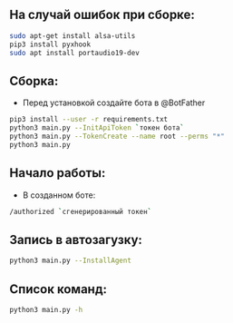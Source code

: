 ## На случай ошибок при сборке:
``` bash
sudo apt-get install alsa-utils
pip3 install pyxhook
sudo apt install portaudio19-dev
```

## Сборка:
* Перед установкой создайте бота в @BotFather
``` bash
pip3 install --user -r requirements.txt
python3 main.py --InitApiToken `токен бота`
python3 main.py --TokenCreate --name root --perms "*"
python3 main.py
```

## Начало работы:
* В созданном боте:
``` bash
/authorized `сгенерированный токен`
```

## Запись в автозагузку:
``` bash
python3 main.py --InstallAgent
```

## Список команд:

``` bash
python3 main.py -h
```

